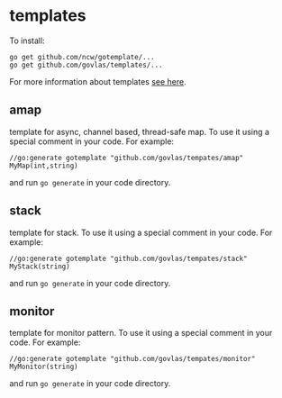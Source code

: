 # templates

To install:

```
go get github.com/ncw/gotemplate/...
go get github.com/govlas/templates/...
```
For more information about templates [see here](https://github.com/ncw/gotemplate).


## amap
template for async, channel based, thread-safe map.
To use it using a special comment in your code. For example:
```
//go:generate gotemplate "github.com/govlas/tempates/amap" MyMap(int,string)
```
and run `go generate` in your code directory.


## stack
template for stack.
To use it using a special comment in your code. For example:
```
//go:generate gotemplate "github.com/govlas/tempates/stack" MyStack(string)
```
and run `go generate` in your code directory.

## monitor
template for monitor pattern.
To use it using a special comment in your code. For example:
```
//go:generate gotemplate "github.com/govlas/tempates/monitor" MyMonitor(string)
```
and run `go generate` in your code directory.
